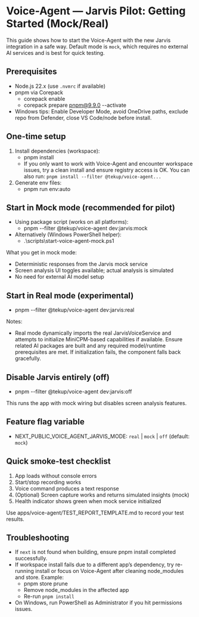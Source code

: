 # Voice-Agent — Jarvis Pilot: Getting Started (Mock/Real)

This guide shows how to start the Voice-Agent with the new Jarvis integration in a safe way. Default mode is `mock`, which requires no external AI services and is best for quick testing.

## Prerequisites
- Node.js 22.x (use `.nvmrc` if available)
- pnpm via Corepack
  - corepack enable
  - corepack prepare pnpm@9.9.0 --activate
- Windows tips: Enable Developer Mode, avoid OneDrive paths, exclude repo from Defender, close VS Code/node before install.

## One-time setup
1) Install dependencies (workspace):
   - pnpm install
   - If you only want to work with Voice-Agent and encounter workspace issues, try a clean install and ensure registry access is OK. You can also run: `pnpm install --filter @tekup/voice-agent...`
2) Generate env files:
   - pnpm run env:auto

## Start in Mock mode (recommended for pilot)
- Using package script (works on all platforms):
  - pnpm --filter @tekup/voice-agent dev:jarvis:mock
- Alternatively (Windows PowerShell helper):
  - .\\scripts\\start-voice-agent-mock.ps1

What you get in mock mode:
- Deterministic responses from the Jarvis mock service
- Screen analysis UI toggles available; actual analysis is simulated
- No need for external AI model setup

## Start in Real mode (experimental)
- pnpm --filter @tekup/voice-agent dev:jarvis:real

Notes:
- Real mode dynamically imports the real JarvisVoiceService and attempts to initialize MiniCPM-based capabilities if available. Ensure related AI packages are built and any required model/runtime prerequisites are met. If initialization fails, the component falls back gracefully.

## Disable Jarvis entirely (off)
- pnpm --filter @tekup/voice-agent dev:jarvis:off

This runs the app with mock wiring but disables screen analysis features.

## Feature flag variable
- NEXT_PUBLIC_VOICE_AGENT_JARVIS_MODE: `real` | `mock` | `off` (default: `mock`)

## Quick smoke-test checklist
1. App loads without console errors
2. Start/stop recording works
3. Voice command produces a text response
4. (Optional) Screen capture works and returns simulated insights (mock)
5. Health indicator shows green when mock service initialized

Use apps/voice-agent/TEST_REPORT_TEMPLATE.md to record your test results.

## Troubleshooting
- If `next` is not found when building, ensure pnpm install completed successfully.
- If workspace install fails due to a different app’s dependency, try re-running install or focus on Voice-Agent after cleaning node_modules and store. Example:
  - pnpm store prune
  - Remove node_modules in the affected app
  - Re-run `pnpm install`
- On Windows, run PowerShell as Administrator if you hit permissions issues.
